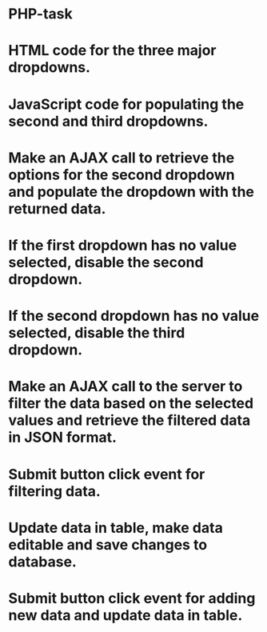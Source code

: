 # PHP-task

# HTML code for the three major dropdowns.

# JavaScript code for populating the second and third dropdowns.

# Make an AJAX call to retrieve the options for the second dropdown and populate the dropdown with the returned data.

# If the first dropdown has no value selected, disable the second dropdown.

# If the second dropdown has no value selected, disable the third dropdown.

# Make an AJAX call to the server to filter the data based on the selected values  and retrieve the filtered data in JSON format.

# Submit button click event for filtering data.

# Update data in table, make data editable and save changes to database.

# Submit button click event for adding new data and update data in table.
